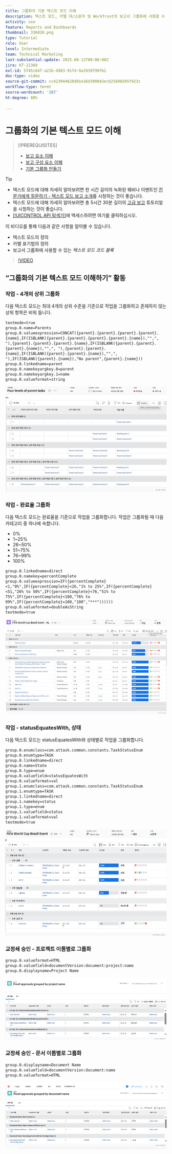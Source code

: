 ```yaml
---
title: 그룹화의 기본 텍스트 모드 이해
description: 텍스트 모드, 카멜 대/소문자 및 Workfront의 보고서 그룹화에 사용할 수 있는 몇 가지 기본 텍스트 모드에 대해 알아봅니다.
activity: use
feature: Reports and Dashboards
thumbnail: 336820.png
type: Tutorial
role: User
level: Intermediate
team: Technical Marketing
last-substantial-update: 2025-08-12T00:00:00Z
jira: KT-11369
exl-id: 5f45c64f-a22b-4983-91fd-9a1939f99fb1
doc-type: video
source-git-commit: cc423944628d01e16d390842ecb25696505f923c
workflow-type: tm+mt
source-wordcount: '287'
ht-degree: 88%

---
```


# 그룹화의 기본 텍스트 모드 이해

>[!PREREQUISITES]
>
>* [보고 요소 이해](https://experienceleague.adobe.com/docs/workfront-learn/tutorials-workfront/reporting/basic-reporting/reporting-elements.html?lang=ko)
>* [보고 구성 요소 이해](https://experienceleague.adobe.com/docs/workfront-learn/tutorials-workfront/reporting/basic-reporting/reporting-components.html?lang=ko)
>* [기본 그룹화 만들기](https://experienceleague.adobe.com/docs/workfront-learn/tutorials-workfront/reporting/basic-reporting/create-a-basic-grouping.html?lang=ko)


>[!TIP]
>
>* 텍스트 모드에 대해 자세히 알아보려면 한 시간 길이의 녹화된 웨비나 이벤트인 [전문가에게 질문하기 - 텍스트 모드 보고 소개](https://experienceleague.adobe.com/en/docs/events/classics/reporting-and-dashboards/introduction-to-text-mode-reporting)를 시청하는 것이 좋습니다.
>* 텍스트 모드에 대해 자세히 알아보려면 총 5시간 30분 길이의 [고급 보고](https://experienceleague.adobe.com/docs/workfront-learn/tutorials-workfront/reporting/advanced-reporting/welcome-to-advanced-reporting.html?lang=ko) 튜토리얼을 시청하는 것이 좋습니다.
>* [[!UICONTROL API 탐색기]](https://developer.adobe.com/workfront/api-explorer/)에 액세스하려면 여기를 클릭하십시오.

이 비디오를 통해 다음과 같은 사항을 알아볼 수 있습니다.

* 텍스트 모드의 정의
* 카멜 표기법의 정의
* 보고서 그룹화에 사용할 수 있는 _텍스트 모드 코드 블록_

>[!VIDEO](https://video.tv.adobe.com/v/3410641/?quality=12&learn=on&enablevpops=0)

## “그룹화의 기본 텍스트 모드 이해하기” 활동

### 작업 - 4개의 상위 그룹화

다음 텍스트 모드는 최대 4개의 상위 수준을 기준으로 작업을 그룹화하고 존재하지 않는 상위 항목은 비워 둡니다.

```
textmode=true
group.0.name=Parents
group.0.valueexpression=CONCAT({parent}.{parent}.{parent}.{parent}.{name},IF(ISBLANK({parent}.{parent}.{parent}.{parent}.{name}),"",", "),{parent}.{parent}.{parent}.{name},IF(ISBLANK({parent}.{parent}.{parent}.{name}),"",", "),{parent}.{parent}.{name},IF(ISBLANK({parent}.{parent}.{name}),"",", "),IF(ISBLANK({parent}.{name}),"No parent",{parent}.{name}))
group.0.linkedname=parent
group.0.namekeyargkey.0=parent
group.0.namekeyargkey.1=name
group.0.valueformat=string
```

![4개의 상위 항목으로 그룹화된 프로젝트 작업을 보여 주는 화면 이미지](assets/4-parents-grouping.png)


### 작업 - 완료율 그룹화

다음 텍스트 모드는 완료율을 기준으로 작업을 그룹화합니다. 작업은 그룹화될 때 다음 카테고리 중 하나에 속합니다.

* 0%
* 1~25%
* 26~50%
* 51~75%
* 76~99%
* 100%

```
group.0.linkedname=direct
group.0.namekey=percentComplete
group.0.valueexpression=IF({percentComplete}<1,"0%",IF({percentComplete}<26,"1% to 25%",IF({percentComplete}<51,"26% to 50%",IF({percentComplete}<76,"51% to 75%",IF({percentComplete}<100,"76% to 99%",IF({percentComplete}=100,"100","***"))))))
group.0.valueformat=doubleAsString
textmode=true
```

![완료율로 그룹화된 프로젝트 작업을 보여 주는 화면 이미지](assets/percent-complete-grouping.png)

### 작업 - statusEquatesWith, 상태

다음 텍스트 모드는 statusEquatesWith와 상태별로 작업을 그룹화합니다.

```
group.0.enumclass=com.attask.common.constants.TaskStatusEnum
group.0.enumtype=TASK
group.0.linkedname=direct
group.0.name=State
group.0.type=enum
group.0.valuefield=statusEquatesWith
group.0.valueformat=val
group.1.enumclass=com.attask.common.constants.TaskStatusEnum
group.1.enumtype=TASK
group.1.linkedname=direct
group.1.namekey=status
group.1.type=enum
group.1.valuefield=status
group.1.valueformat=val
textmode=true
```

![statusEquatesWith로 그룹화된 프로젝트 작업을 보여 주는 화면 이미지](assets/status-equates-with.png)


### 교정쇄 승인 - 프로젝트 이름별로 그룹화

```
group.0.valueformat=HTML
group.0.valuefield=documentVersion:document:project:name
group.0.displayname=Project Name
```

![프로젝트 이름별로 그룹화된 교정쇄 승인을 보여 주는 화면 이미지](assets/proof-approvals-grouped-by-project-name.png)


### 교정쇄 승인 - 문서 이름별로 그룹화

```
group.0.displayname=Document Name
group.0.valuefield=documentVersion:document:name
group.0.valueformat=HTML
```

![프로젝트 이름별로 그룹화된 교정쇄 승인을 보여 주는 화면 이미지](assets/proof-approvals-grouped-by-doc-name.png)

